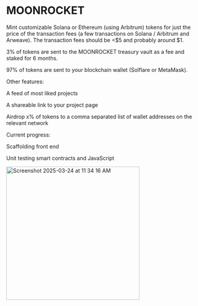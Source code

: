 # MOONROCKET

Mint customizable Solana or Ethereum (using Arbitrum) tokens for just the price of the transaction fees (a few transactions on Solana / Arbitrum and Arweave). The transaction fees should be <$5 and probably around $1.

3% of tokens are sent to the MOONROCKET treasury vault as a fee and staked for 6 months.

97% of tokens are sent to your blockchain wallet (Solflare or MetaMask).


Other features:

A feed of most liked projects

A shareable link to your project page

Airdrop x% of tokens to a comma separated list of wallet addresses on the relevant network

Current progress:

Scaffolding front end

Unit testing smart contracts and JavaScript

<img width="353" alt="Screenshot 2025-03-24 at 11 34 16 AM" src="https://github.com/user-attachments/assets/00d8c81d-9c3a-48be-b761-287397135e72" />
